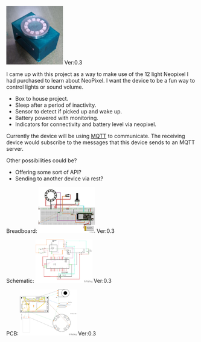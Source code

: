 <img src="proto-1.3.png" width="150" title="current version"> Ver:0.3


I came up with this project as a way to make use of the 12 light Neopixel I had purchased to learn about NeoPixel. I want the device to be a fun way to control lights or sound volume.

- Box to house project.
- Sleep after a period of inactivity.
- Sensor to detect if picked up and wake up.
- Battery powered with monitoring.
- Indicators for connectivity and battery level via neopixel.

Currently the device will be using [MQTT](https://mqtt.org/) to communicate. The receiving device would subscribe to the messages that this device sends to an MQTT server.

Other possibilities could be?
- Offering some sort of API?
- Sending to another device via rest?

Breadboard:
<img src="fritzing/esp32_with_Neopixel_bb.png" width="150" title="Bread Board"> Ver:0.3

Schematic:
<img src="fritzing/esp32_with_Neopixel_schem.png" width="150" title="Schematic"> Ver:0.3

PCB:
<img src="fritzing/esp32_with_Neopixel_pcb.png" width="150" title="PCB"> Ver:0.3

